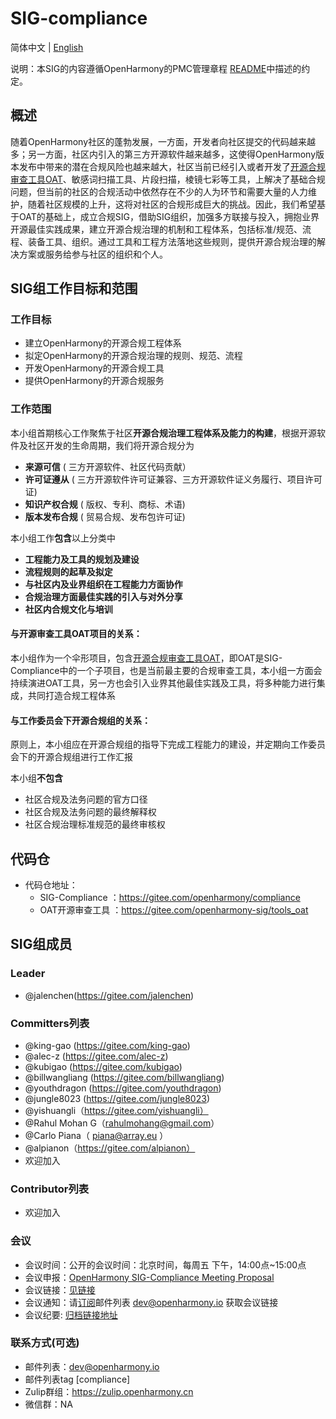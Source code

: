 # SIG-compliance
简体中文 | [English](./sig_compliance.md)

说明：本SIG的内容遵循OpenHarmony的PMC管理章程 [README](/zh/pmc.md)中描述的约定。
## 概述
随着OpenHarmony社区的蓬勃发展，一方面，开发者向社区提交的代码越来越多；另一方面，社区内引入的第三方开源软件越来越多，这使得OpenHarmony版本发布中带来的潜在合规风险也越来越大，社区当前已经引入或者开发了[开源合规审查工具OAT](https://gitee.com/openharmony-sig/tools_oat)、敏感词扫描工具、片段扫描，棱镜七彩等工具，上解决了基础合规问题，但当前的社区的合规活动中依然存在不少的人为环节和需要大量的人力维护，随着社区规模的上升，这将对社区的合规形成巨大的挑战。因此，我们希望基于OAT的基础上，成立合规SIG，借助SIG组织，加强多方联接与投入，拥抱业界开源最佳实践成果，建立开源合规治理的机制和工程体系，包括标准/规范、流程、装备工具、组织。通过工具和工程方法落地这些规则，提供开源合规治理的解决方案或服务给参与社区的组织和个人。

## SIG组工作目标和范围

### 工作目标
- 建立OpenHarmony的开源合规工程体系
- 拟定OpenHarmony的开源合规治理的规则、规范、流程
- 开发OpenHarmony的开源合规工具
- 提供OpenHarmony的开源合规服务

### 工作范围
本小组首期核心工作聚焦于社区**开源合规治理工程体系及能力的构建**，根据开源软件及社区开发的生命周期，我们将开源合规分为
- **来源可信**  ( 三方开源软件、社区代码贡献）
- **许可证遵从**  ( 三方开源软件许可证兼容、三方开源软件证义务履行、项目许可证)
- **知识产权合规**  ( 版权、专利、商标、术语)
- **版本发布合规**  ( 贸易合规、发布包许可证)

本小组工作**包含**以上分类中
- **工程能力及工具的规划及建设**
- **流程规则的起草及拟定**
- **与社区内及业界组织在工程能力方面协作**
- **合规治理方面最佳实践的引入与对外分享**
- **社区内合规文化与培训**


#### **与开源审查工具OAT项目的关系**：
本小组作为一个伞形项目，包含[开源合规审查工具OAT](https://gitee.com/openharmony-sig/tools_oat)，即OAT是SIG-Compliance中的一个子项目，也是当前最主要的合规审查工具，本小组一方面会持续演进OAT工具，另一方也会引入业界其他最佳实践及工具，将多种能力进行集成，共同打造合规工程体系

#### **与工作委员会下开源合规组的关系**：
原则上，本小组应在开源合规组的指导下完成工程能力的建设，并定期向工作委员会下的开源合规组进行工作汇报

本小组**不包含**
- 社区合规及法务问题的官方口径
- 社区合规及法务问题的最终解释权
- 社区合规治理标准规范的最终审核权


## 代码仓
- 代码仓地址：
  - SIG-Compliance ：https://gitee.com/openharmony/compliance
  - OAT开源审查工具 ：https://gitee.com/openharmony-sig/tools_oat

## SIG组成员

### Leader
- @jalenchen(https://gitee.com/jalenchen)

### Committers列表
- @king-gao (https://gitee.com/king-gao)
- @alec-z (https://gitee.com/alec-z)
- @kubigao (https://gitee.com/kubigao)
- @billwangliang (https://gitee.com/billwangliang)
- @youthdragon (https://gitee.com/youthdragon)
- @jungle8023 (https://gitee.com/jungle8023)
- @yishuangli（https://gitee.com/yishuangli）
- @Rahul Mohan G（rahulmohang@gmail.com）
- @Carlo Piana（ piana@array.eu ）
- @alpianon（https://gitee.com/alpianon） 
- 欢迎加入
### Contributor列表
- 欢迎加入

### 会议
 - 会议时间：公开的会议时间：北京时间，每周五 下午，14:00点~15:00点
 - 会议申报：[OpenHarmony SIG-Compliance Meeting Proposal](https://etherpad.openharmony.cn/p/compliance)
 - 会议链接：[见链接](https://etherpad.openharmony.cn/p/compliance)
 - 会议通知：请[订阅](https://lists.openatom.io/postorius/lists/dev.openharmony.io)邮件列表 dev@openharmony.io 获取会议链接
 - 会议纪要: [归档链接地址](https://gitee.com/openharmony-sig/sig-content)

### 联系方式(可选)

- 邮件列表：dev@openharmony.io
- 邮件列表tag [compliance]
- Zulip群组：https://zulip.openharmony.cn
- 微信群：NA
